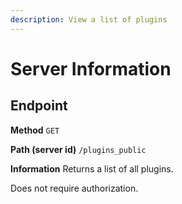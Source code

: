 ```yaml
---
description: View a list of plugins
---
```


# Server Information

## Endpoint

**Method** `GET`

**Path (server id)** `/plugins_public`

**Information** Returns a list of all plugins.

Does not require authorization.
